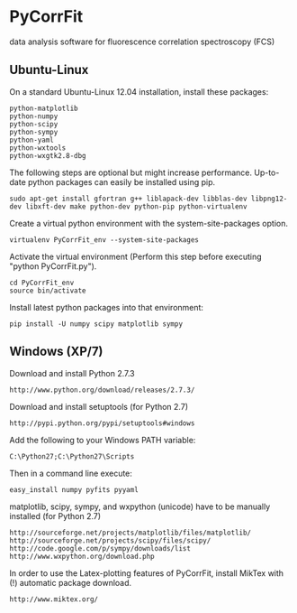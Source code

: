 PyCorrFit
=========

data analysis software for fluorescence correlation spectroscopy (FCS)


Ubuntu-Linux
-------------------

On a standard Ubuntu-Linux 12.04 installation, install these packages:

	python-matplotlib
	python-numpy
	python-scipy
	python-sympy
	python-yaml
	python-wxtools
	python-wxgtk2.8-dbg

The following steps are optional but might increase performance. Up-to-date python packages can easily be installed using pip.

	sudo apt-get install gfortran g++ liblapack-dev libblas-dev libpng12-dev libxft-dev make python-dev python-pip python-virtualenv

Create a virtual python environment with the system-site-packages option.

	virtualenv PyCorrFit_env --system-site-packages

Activate the virtual environment (Perform this step before executing "python PyCorrFit.py").

	cd PyCorrFit_env 
	source bin/activate

Install latest python packages into that environment:

	pip install -U numpy scipy matplotlib sympy




Windows (XP/7)
-------------------

Download and install Python 2.7.3

	http://www.python.org/download/releases/2.7.3/

Download and install setuptools (for Python 2.7)

	http://pypi.python.org/pypi/setuptools#windows

Add the following to your Windows PATH variable:

	C:\Python27;C:\Python27\Scripts

Then in a command line execute:

	easy_install numpy pyfits pyyaml 

matplotlib, scipy, sympy, and wxpython (unicode) have to be manually installed (for Python 2.7)

	http://sourceforge.net/projects/matplotlib/files/matplotlib/
	http://sourceforge.net/projects/scipy/files/scipy/
	http://code.google.com/p/sympy/downloads/list
	http://www.wxpython.org/download.php
	
In order to use the Latex-plotting features of PyCorrFit, install MikTex with (!) automatic package download.

	http://www.miktex.org/

